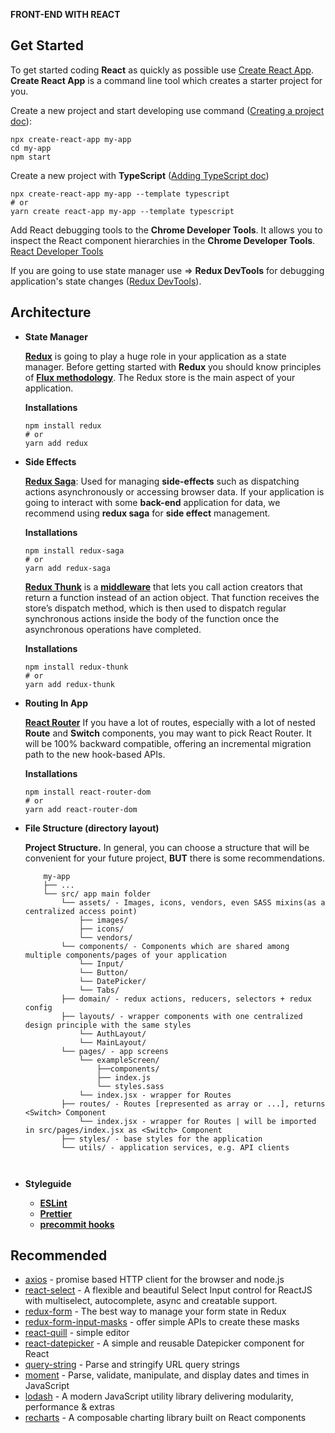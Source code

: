 **FRONT-END WITH REACT**

## Get Started
To get started coding **React** as quickly as possible use [Create React App](https://github.com/facebook/create-react-app).
**Create React App** is a command line tool which creates a starter project for you.

Create a new project and start developing use command ([Creating a project doc](https://github.com/facebook/create-react-app#creating-an-app)):
```
npx create-react-app my-app
cd my-app
npm start
```

Create a new project with **TypeScript** ([Adding TypeScript doc](https://create-react-app.dev/docs/adding-typescript/#installation))
```
npx create-react-app my-app --template typescript
# or
yarn create react-app my-app --template typescript
```

Add React debugging tools to the **Chrome Developer Tools**. It allows you to inspect the React component hierarchies in the **Chrome Developer Tools**. [React Developer Tools](https://chrome.google.com/webstore/detail/react-developer-tools/fmkadmapgofadopljbjfkapdkoienihi?hl=en)

If you are going to use state manager use => **Redux DevTools** for debugging application's state changes ([Redux DevTools](https://chrome.google.com/webstore/detail/redux-devtools/lmhkpmbekcpmknklioeibfkpmmfibljd?hl=en)).

## Architecture
  
- **State Manager**

    **[Redux](https://redux.js.org/introduction/getting-started/)** is going to play a huge role in your application as a state manager.
    Before getting started with **Redux** you should know principles of **[Flux methodology](https://ru.wikipedia.org/wiki/Flux-%D0%B0%D1%80%D1%85%D0%B8%D1%82%D0%B5%D0%BA%D1%82%D1%83%D1%80%D0%B0)**.
    The Redux store is the main aspect of your application.
    
    **Installations**
    ```
    npm install redux
    # or
    yarn add redux
    ```
  
- **Side Effects** 
   
    **[Redux Saga](https://redux-saga.js.org/)**: Used for managing **side-effects** such as dispatching actions asynchronously or accessing browser data.
    If your application is going to interact with some **back-end** application for data, we recommend using **redux saga** for **side effect** management.
    
    **Installations**
    ```
    npm install redux-saga
    # or
    yarn add redux-saga
    ```
     
    **[Redux Thunk](https://github.com/reduxjs/redux-thunk)**
    is a **[middleware](https://searchapparchitecture.techtarget.com/definition/middleware)** that lets you call action creators that return a function instead of an action object. That function receives the store’s dispatch method, which is then used to dispatch regular synchronous actions inside the body of the function once the asynchronous operations have completed.
    
    **Installations**
    ```
    npm install redux-thunk
    # or
    yarn add redux-thunk
    ```
    
- **Routing In App** 

    **[React Router](https://reacttraining.com/react-router/web/guides/quick-start)** If you have a lot of routes, especially with a lot of nested **Route** and **Switch** components, you may want to pick React Router. It will be 100% backward compatible, offering an incremental migration path to the new hook-based APIs.

    **Installations**
    ```
    npm install react-router-dom
    # or
    yarn add react-router-dom
    ```
    
- **File Structure (directory layout)** 
    
    **Project Structure.**
    In general, you can choose a structure that will be convenient for your future project, **BUT** there is some recommendations.
    
    ```
        my-app
        ├── ...
        └── src/ app main folder
            └── assets/ - Images, icons, vendors, even SASS mixins(as a centralized access point)
                ├── images/
                ├── icons/
                └── vendors/
            └── components/ - Components which are shared among multiple components/pages of your application
                └── Input/
                └── Button/
                └── DatePicker/
                └── Tabs/
            ├── domain/ - redux actions, reducers, selectors + redux config
            ├── layouts/ - wrapper components with one centralized design principle with the same styles
                └── AuthLayout/                               
                └── MainLayout/                              
            └── pages/ - app screens
                └── exampleScreen/
                    ├──components/
                    ├── index.js
                    └── styles.sass
                └── index.jsx - wrapper for Routes
            ├── routes/ - Routes [represented as array or ...], returns <Switch> Component
                └── index.jsx - wrapper for Routes | will be imported in src/pages/index.jsx as <Switch> Component
            ├── styles/ - base styles for the application
            └── utils/ - application services, e.g. API clients
                
                
    ```
    
- **Styleguide** 
  - **[ESLint](https://eslint.org/)**
  - **[Prettier](https://prettier.io/)**
  - **[precommit hooks](https://githooks.com/)**
  
## Recommended
  - [axios](https://github.com/axios/axios) - promise based HTTP client for the browser and node.js
  - [react-select](https://react-select.com/home) - A flexible and beautiful Select Input control for ReactJS with multiselect, autocomplete, async and creatable support.
  - [redux-form](https://redux-form.com/8.3.0/) - The best way to manage your form state in Redux
  - [redux-form-input-masks](https://www.npmjs.com/package/redux-form-input-masks) - offer simple APIs to create these masks
  - [react-quill](https://github.com/zenoamaro/react-quill) - simple editor
  - [react-datepicker](https://www.npmjs.com/package/react-datepicker) - A simple and reusable Datepicker component for React
  - [query-string](https://www.npmjs.com/package/query-string) - Parse and stringify URL query strings
  - [moment](https://momentjs.com/) - Parse, validate, manipulate, and display dates and times in JavaScript
  - [lodash](https://lodash.com/) - A modern JavaScript utility library delivering modularity, performance & extras
  - [recharts](http://recharts.org/en-US/) - A composable charting library built on React components
